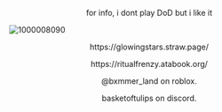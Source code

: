 <p align="center">
for info, i dont play DoD but i like it
</p>

![1000008090](https://github.com/user-attachments/assets/ff5439d6-1c78-4e03-bc45-2c4b8bc70b2f)









<p align="center">
https://glowingstars.straw.page/
</p>
<p align="center">
https://ritualfrenzy.atabook.org/
</p>

<p align="center">
@bxmmer_land on roblox.
</p>
<p align="center">
basketoftulips on discord.
</p>


